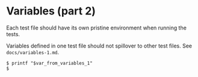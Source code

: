 # Variables (part 2)

Each test file should have its own pristine environment when running the tests.

Variables defined in one test file should not spillover to other test files. See `docs/variables-1.md`.

    $ printf "$var_from_variables_1"
    $
